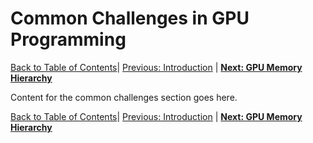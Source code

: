 # Common Challenges in GPU Programming
[Back to Table of Contents](../../Readme.md)| [Previous: Introduction](1.introduction.md) | **[Next: GPU Memory Hierarchy](3.gpu-memory-hierarchy.md)**

Content for the common challenges section goes here.

[Back to Table of Contents](../../Readme.md)| [Previous: Introduction](1.introduction.md) | **[Next: GPU Memory Hierarchy](3.gpu-memory-hierarchy.md)**
